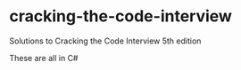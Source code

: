 # cracking-the-code-interview
Solutions to Cracking the Code Interview 5th edition

These are all in C#

